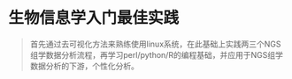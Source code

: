 # 生物信息学入门最佳实践

> 首先通过去可视化方法来熟练使用linux系统，在此基础上实践两三个NGS组学数据分析流程，再学习perl/python/R的编程基础，并应用于NGS组学数据分析的下游，个性化分析。






